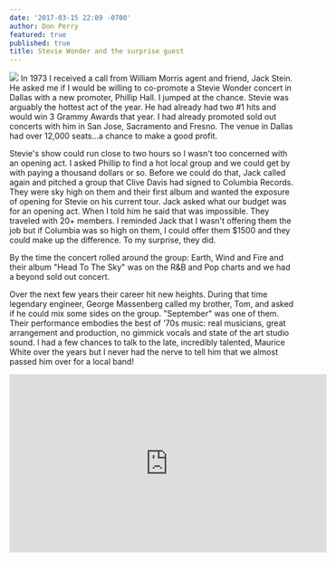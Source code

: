 ```yaml
---
date: '2017-03-15 22:09 -0700'
author: Don Perry
featured: true
published: true
title: Stevie Wonder and the surprise guest
---
```

![]({{site.baseurl}}/https://www.pixaura.com/wp-content/uploads/2019/03/stevie-wonder-wednesday.jpeg)
In 1973 I received a call from William Morris agent and friend, Jack Stein.  He asked me if I would be willing to co-promote a Stevie Wonder concert in Dallas with a new promoter, Phillip Hall.  I jumped at the chance.  Stevie was arguably the hottest act of the year.  He had already had two #1 hits and would win 3 Grammy Awards that year.  I had already promoted sold out concerts with him in San Jose, Sacramento and Fresno.  The venue in Dallas had over 12,000 seats...a chance to make a good profit.

Stevie's show could run close to two hours so I wasn't too concerned with an opening act.  I asked Phillip to find a hot local group and we could get by with paying a thousand dollars or so.  Before we could do that, Jack called again and pitched a group that Clive Davis had signed to Columbia Records.  They were sky high on them and their first album and wanted the exposure of opening for Stevie on his current tour.  Jack asked what our budget was for an opening act.  When I told him he said that was impossible.  They traveled with 20+ members.
I reminded Jack that I wasn't offering them the job but if Columbia was so high on them, I could offer them $1500 and they could make up the difference.  To my surprise, they did.

By the time the concert rolled around the group:  Earth, Wind and Fire and their album "Head To The Sky" was on the R&B and Pop charts and we had a beyond sold out concert.

Over the next few years their career hit new heights.  During that time legendary engineer, George Massenberg called my brother, Tom, and asked if he could mix some sides on the group.  "September" was one of them.  Their performance embodies the best of '70s music:  real musicians, great arrangement and production, no gimmick vocals and state of the art studio sound.  I had a few chances to talk to the late, incredibly talented, Maurice White over the years but I never had the nerve to tell him that we almost passed him over for a local band!

<iframe width="560" height="315" src="https://www.youtube.com/embed/Gs069dndIYk" frameborder="0" allow="accelerometer; autoplay; clipboard-write; encrypted-media; gyroscope; picture-in-picture" allowfullscreen></iframe>
